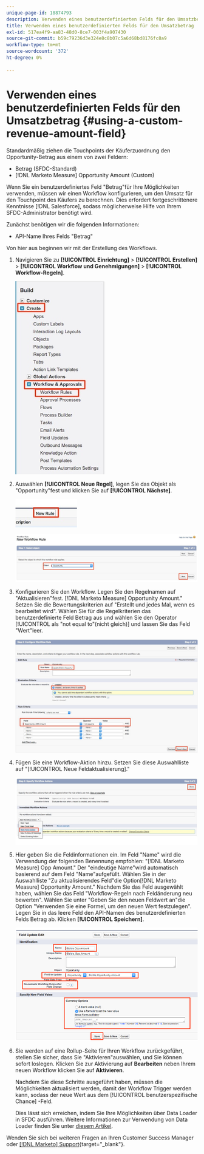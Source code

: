 ```yaml
---
unique-page-id: 18874793
description: Verwenden eines benutzerdefinierten Felds für den Umsatzbetrag - [!DNL Marketo Measure] - Produktdokumentation
title: Verwenden eines benutzerdefinierten Felds für den Umsatzbetrag
exl-id: 517ea4f9-aa83-48d0-8ce7-003f4a907430
source-git-commit: b59c79236d3e324e8c8b07c5a6d68bd8176fc8a9
workflow-type: tm+mt
source-wordcount: '372'
ht-degree: 0%

---
```


# Verwenden eines benutzerdefinierten Felds für den Umsatzbetrag {#using-a-custom-revenue-amount-field}

Standardmäßig ziehen die Touchpoints der Käuferzuordnung den Opportunity-Betrag aus einem von zwei Feldern:

* Betrag (SFDC-Standard)
* [!DNL Marketo Measure] Opportunity Amount (Custom)

Wenn Sie ein benutzerdefiniertes Feld &quot;Betrag&quot;für Ihre Möglichkeiten verwenden, müssen wir einen Workflow konfigurieren, um den Umsatz für den Touchpoint des Käufers zu berechnen. Dies erfordert fortgeschrittenere Kenntnisse [!DNL Salesforce], sodass möglicherweise Hilfe von Ihrem SFDC-Administrator benötigt wird.

Zunächst benötigen wir die folgenden Informationen:

* API-Name Ihres Felds &quot;Betrag&quot;

Von hier aus beginnen wir mit der Erstellung des Workflows.

1. Navigieren Sie zu **[!UICONTROL Einrichtung]** > **[!UICONTROL Erstellen]** > **[!UICONTROL Workflow und Genehmigungen]** > **[!UICONTROL Workflow-Regeln]**.

   ![](assets/1.jpg)

1. Auswählen **[!UICONTROL Neue Regel]**, legen Sie das Objekt als &quot;Opportunity&quot;fest und klicken Sie auf **[!UICONTROL Nächste]**.

   ![](assets/2.jpg)

   ![](assets/3.jpg)

1. Konfigurieren Sie den Workflow. Legen Sie den Regelnamen auf &quot;Aktualisieren&quot;fest. [!DNL Marketo Measure] Opportunity Amount.&quot; Setzen Sie die Bewertungskriterien auf &quot;Erstellt und jedes Mal, wenn es bearbeitet wird&quot;. Wählen Sie für die Regelkriterien das benutzerdefinierte Feld Betrag aus und wählen Sie den Operator [!UICONTROL als &quot;not equal to&quot;(nicht gleich)] und lassen Sie das Feld &quot;Wert&quot;leer.

   ![](assets/4.jpg)

1. Fügen Sie eine Workflow-Aktion hinzu. Setzen Sie diese Auswahlliste auf &quot;[!UICONTROL Neue Feldaktualisierung].&quot;

   ![](assets/5.jpg)

1. Hier geben Sie die Feldinformationen ein. Im Feld &quot;Name&quot; wird die Verwendung der folgenden Benennung empfohlen: &quot;[!DNL Marketo Measure] Opp Amount.&quot; Der &quot;eindeutige Name&quot;wird automatisch basierend auf dem Feld &quot;Name&quot;aufgefüllt. Wählen Sie in der Auswahlliste &quot;Zu aktualisierendes Feld&quot;die Option[!DNL Marketo Measure] Opportunity Amount.&quot; Nachdem Sie das Feld ausgewählt haben, wählen Sie das Feld &quot;Workflow-Regeln nach Feldänderung neu bewerten&quot;. Wählen Sie unter &quot;Geben Sie den neuen Feldwert an&quot;die Option &quot;Verwenden Sie eine Formel, um den neuen Wert festzulegen&quot;. Legen Sie in das leere Feld den API-Namen des benutzerdefinierten Felds Betrag ab. Klicken **[!UICONTROL Speichern]**.

   ![](assets/6.png)

1. Sie werden auf eine Rollup-Seite für Ihren Workflow zurückgeführt, stellen Sie sicher, dass Sie &quot;Aktivieren&quot;auswählen, und Sie können sofort loslegen. Klicken Sie zur Aktivierung auf **Bearbeiten** neben Ihrem neuen Workflow klicken Sie auf **Aktivieren**.

   Nachdem Sie diese Schritte ausgeführt haben, müssen die Möglichkeiten aktualisiert werden, damit der Workflow Trigger werden kann, sodass der neue Wert aus dem [!UICONTROL benutzerspezifische Chance] -Feld.

   Dies lässt sich erreichen, indem Sie Ihre Möglichkeiten über Data Loader in SFDC ausführen. Weitere Informationen zur Verwendung von Data Loader finden Sie unter [diesem Artikel](/help/advanced-marketo-measure-features/custom-revenue-amount/using-data-loader-to-update-marketo-measure-custom-amount-field.md).

Wenden Sie sich bei weiteren Fragen an Ihren Customer Success Manager oder [[!DNL Marketo] Support](https://nation.marketo.com/t5/support/ct-p/Support){target="_blank"}.
